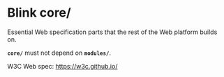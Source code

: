 # Blink core/

Essential Web specification parts that the rest of the Web platform builds on.

**`core/`** must not depend on **`modules/`**.

W3C Web spec: https://w3c.github.io/
